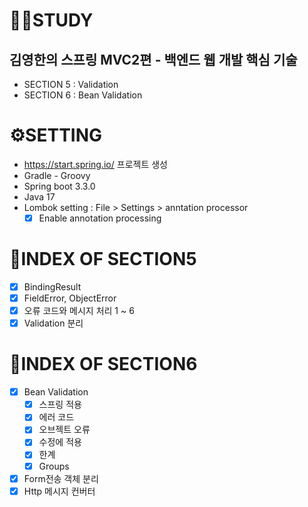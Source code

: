 # 👩‍💻STUDY

## 김영한의 스프링 MVC2편 - 백엔드 웹 개발 핵심 기술

- SECTION 5 : Validation
- SECTION 6 : Bean Validation

# ⚙️SETTING

- https://start.spring.io/ 프로젝트 생성
- Gradle - Groovy
- Spring boot 3.3.0
- Java 17
- Lombok setting : File > Settings > anntation processor
  -  [X] Enable annotation processing

# 📒INDEX OF SECTION5 

- [x] BindingResult
- [x] FieldError, ObjectError
- [x] 오류 코드와 메시지 처리 1 ~ 6
- [x] Validation 분리

# 📘INDEX OF SECTION6

- [x] Bean Validation
  - [X] 스프링 적용
  - [X] 에러 코드
  - [X] 오브젝트 오류
  - [X] 수정에 적용
  - [X] 한계
  - [X] Groups

- [x] Form전송 객체 분리
- [X] Http 메시지 컨버터
